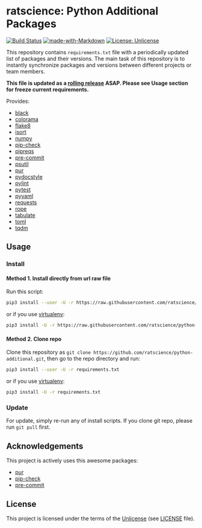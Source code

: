 # ratscience: Python Additional Packages

[![Build Status](https://travis-ci.org/ratscience/python-additional.svg?branch=master)](https://travis-ci.org/ratscience/python-additional)
[![made-with-Markdown](https://img.shields.io/badge/Made%20with-Markdown-2d2d2d.svg)](http://commonmark.org)
[![License: Unlicense](https://img.shields.io/badge/License-Unlicense-green.svg)](https://unlicense.org/)

This repository contains `requirements.txt` file with a periodically updated list of packages and their versions.
The main task of this repository is to instantly synchronize packages and versions between different projects or team members.

**This file is updated as a [rolling release](https://ru.wikipedia.org/wiki/Rolling_release) ASAP. Please see Usage section for freeze current requirements.**

Provides:

* [black](https://github.com/psf/black)
* [colorama](https://github.com/tartley/colorama)
* [flake8](https://github.com/pycqa/flake8)
* [isort](https://github.com/timothycrosley/isort)
* [numpy](https://github.com/numpy/numpy)
* [pip-check](https://github.com/bartTC/pip-check)
* [pipreqs](https://github.com/bndr/pipreqs)
* [pre-commit](https://github.com/pre-commit/pre-commit)
* [psutil](https://github.com/giampaolo/psutil)
* [pur](https://github.com/alanhamlett/pip-update-requirements)
* [pydocstyle](https://github.com/PyCQA/pydocstyle)
* [pylint](https://github.com/PyCQA/pylint)
* [pytest](https://github.com/pytest-dev/pytest)
* [pyyaml](https://github.com/yaml/pyyaml)
* [requests](https://github.com/psf/requests)
* [rope](https://github.com/python-rope/rope)
* [tabulate](https://github.com/astanin/python-tabulate)
* [toml](https://github.com/uiri/toml)
* [tqdm](https://github.com/tqdm/tqdm)

## Usage

### Install

#### Method 1. Install directly from url raw file

Run this script:

```bash
pip3 install --user -U -r https://raw.githubusercontent.com/ratscience/python-additional/master/requirements.txt
```

or if you use [virtualenv](https://github.com/pypa/virtualenv):

```bash
pip3 install -U -r https://raw.githubusercontent.com/ratscience/python-additional/master/requirements.txt
```

#### Method 2. Clone repo

Clone this repository as `git clone https://github.com/ratscience/python-additional.git`, then go to the repo directory and run:

```bash
pip3 install --user -U -r requirements.txt
```

or if you use [virtualenv](https://github.com/pypa/virtualenv):

```bash
pip3 install -U -r requirements.txt
```

### Update

For update, simply re-run any of install scripts. If you clone git repo, please run `git pull` first.

## Acknowledgements

This project is actively uses this awesome packages:

* [pur](https://github.com/alanhamlett/pip-update-requirements)
* [pip-check](https://github.com/bartTC/pip-check)
* [pre-commit](https://github.com/pre-commit/pre-commit)

## License

This project is licensed under the terms of the [Unlicense](https://unlicense.org/) (see [LICENSE](<https://github.com/ratscience/python-base/blob/master/LICENSE>) file).
